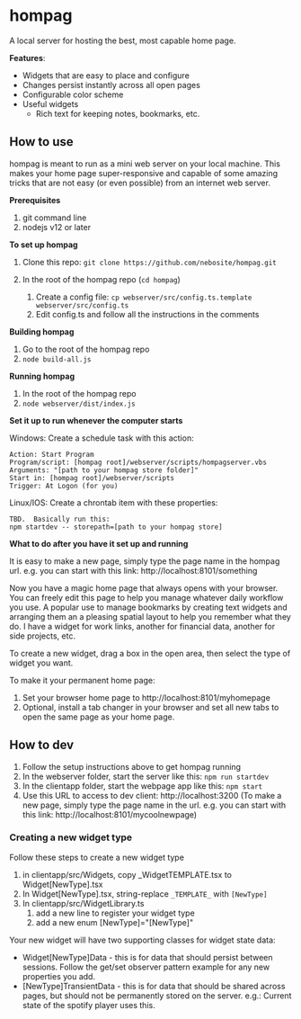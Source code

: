 # hompag

A local server for hosting the best, most capable home page.

**Features**:

* Widgets that are easy to place and configure
* Changes persist instantly across all open pages
* Configurable color scheme
* Useful widgets
  * Rich text for keeping notes, bookmarks, etc.  

## **How to use**

hompag is meant to run as a mini web server on your local machine.  This makes your home page super-responsive and capable of some amazing tricks that are not easy (or even possible) from an internet web server.   

**Prerequisites**

1. git command line
2. nodejs v12 or later

**To set up hompag**

1. Clone this repo:  `git clone https://github.com/nebosite/hompag.git`

3. In the root of the hompag repo (`cd hompag`)
   1. Create a config file:  `cp webserver/src/config.ts.template webserver/src/config.ts`
   2. Edit config.ts and follow all the instructions in the comments

**Building hompag**

1. Go to the root of the hompag repo
2. `node build-all.js`

**Running hompag**

1. In the root of the hompag repo
2. `node webserver/dist/index.js`

**Set it up to run whenever the computer starts**

Windows:  Create a schedule task with this action:

```
Action: Start Program
Program/script: [hompag root]/webserver/scripts/hompagserver.vbs
Arguments: "[path to your hompag store folder]"
Start in: [hompag root]/webserver/scripts
Trigger: At Logon (for you)
```

Linux/IOS:  Create a chrontab item with these properties:

```
TBD.  Basically run this:
npm startdev -- storepath=[path to your hompag store]
```

**What to do after you have it set up and running**

It is easy to make a new page, simply type the page name in the hompag url.  e.g. you can start with this link:  http://localhost:8101/something

Now you have a magic home page that always opens with your browser.  You can freely edit this page to help you manage whatever daily workflow you use.   A popular use to manage bookmarks by creating text widgets and arranging them an a pleasing spatial layout to help you remember what they do.   I have a widget for work links, another for financial data, another for side projects, etc.   

To create a new widget, drag a box in the open area, then select the type of widget you want.  

To make it your permanent home page:

1. Set your browser home page to http://localhost:8101/myhomepage
2. Optional, install a tab changer in your browser and set all new tabs to open the same page as your home page. 

## **How to dev**

1. Follow the setup instructions above to get hompag running
3. In the webserver folder, start the server like this:  `npm run startdev`
3. In the clientapp folder, start the webpage app like this:  `npm start`
4. Use this URL to access to dev client:   http://localhost:3200  (To make a new page, simply type the page name in the url.  e.g. you can start with this link:  http://localhost:8101/mycoolnewpage)

### Creating a new widget type

Follow these steps to create a new widget type

1. in clientapp/src/Widgets, copy _WidgetTEMPLATE.tsx to Widget[NewType].tsx
2. In Widget[NewType].tsx, string-replace `_TEMPLATE_` with `[NewType]`
3. In clientapp/src/WidgetLibrary.ts
   1. add a new line to register your widget type
   2. add a new enum [NewType]="[NewType]"

Your new widget will have two supporting classes for widget state data:

* Widget[NewType]Data - this is for data that should persist between sessions.  Follow the get/set observer pattern example for any new properties you add.   
* [NewType]TransientData - this is for data that should be shared across pages, but should not be permanently stored on the server.   e.g.: Current state of the spotify player uses this. 



